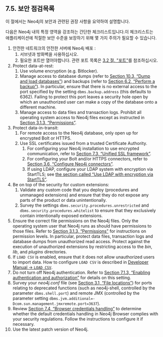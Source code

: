 ## 7.5. 보안 점검목록                 

<div class="abstract">
	<p>이 절에서는 Neo4j의 보안과 관련된 권장 사항을 요약하여 설명합니다.
	</p>
</div>

다음은 Neo4j 내의 특정 영역을 강조하는 간단한 체크리스트입니다.이 체크리스트는 애플리케이션에 적절한 보안 수준을 보장하기 위해 몇 가지 주의가 필요할 수 있습니다.

1.  안전한 네트워크의 안전한 서버에 Neo4j 배포 :
    1. 서브넷과 방화벽을 사용하십시오.
    2. 필요한 포트만 열어야합니다. 관련 포트 목록은 [3.2 절. "포트"](/configuration/ports.md)를 참조하십시오.                        
2.  Protect data-at-rest:
    1.  Use volume encryption (e.g. Bitlocker).
    2.  Manage access to database dumps (refer to [Section 10.3, “Dump and load databases”](https://neo4j.com/docs/operations-manual/current/tools/dump-load/)) and backups (refer to [Section 6.2, “Perform a backup”](https://neo4j.com/docs/operations-manual/current/backup/perform-backup/)).                           In particular, ensure that there is no external access to the port specified by the setting `dbms.backup.address` (this defaults to 6362).                           Failing to protect this port leaves a security hole open by which an unauthorized user can make a copy of the database onto                           a different machine.                        
    3.  Manage access to data files and transaction logs.                           Prohibit all operating system access to Neo4j files except as instructed in [Section 3.1.3, “Permissions”](https://neo4j.com/docs/operations-manual/current/configuration/file-locations/#file-locations-permissions).                        
3.  Protect data-in-transit:
    1.  For remote access to the Neo4j database, only open up for encrypted Bolt or HTTPS.
    2.  Use SSL certificates issued from a trusted Certificate Authority.
        1.  For configuring your Neo4j installation to use encrypted communication, refer to [Section 7.3, “Unified SSL framework”](https://neo4j.com/docs/operations-manual/current/security/ssl-framework/).                                 
        2.  For configuring your Bolt and/or HTTPS connectors, refer to [Section 3.6, “Configure Neo4j connectors”](https://neo4j.com/docs/operations-manual/current/configuration/connectors/).                                 
        3.  If using LDAP, configure your LDAP system with encryption via StartTLS; see [the section called “Use LDAP with encryption via StartTLS”](https://neo4j.com/docs/operations-manual/current/security/authentication-authorization/ldap-integration/#ldap-encrypted-starttls).                                 
4.  Be on top of the security for custom extensions:
    1.  Validate any custom code that you deploy (procedures and unmanaged extensions) and ensure that they do not expose any parts                           of the product or data unintentionally.                        
    2.  Survey the settings `dbms.security.procedures.unrestricted` and `dbms.security.procedures.whitelist` to ensure that they exclusively contain intentionally exposed extensions.                        
5.  Ensure the correct file permissions on the Neo4j files.                  Only the operating system user that Neo4j runs as should have permissions to those files.                  Refer to [Section 3.1.3, “Permissions”](https://neo4j.com/docs/operations-manual/current/configuration/file-locations/#file-locations-permissions) for instructions on permission levels.                  In particular, protect data files, transaction logs and database dumps from unauthorized read access.                  Protect against the execution of unauthorized extensions by restricting access to the *bin*, *lib*, and *plugins* directories.               
6.  If `LOAD CSV` is enabled, ensure that it does not allow unauthorized users to import data.                  How to configure `LOAD CSV` is described in [Developer Manual → `LOAD CSV`](https://neo4j.com/docs/developer-manual/3.2/cypher/clauses/load-csv/).               
7.  Do not turn off Neo4j authentication.                  Refer to [Section 7.1.3, “Enabling authentication and authorization”](https://neo4j.com/docs/operations-manual/current/security/authentication-authorization/enable/) for details on this setting.               
8.  Survey your *neo4j.conf* file (see [Section 3.1, “File locations”](https://neo4j.com/docs/operations-manual/current/configuration/file-locations/)) for ports relating to deprecated functions (such as neo4j-shell, controlled by the parameter `dbms.shell.port`) and remote JMX (controlled by the parameter setting `dbms.jvm.additional=-Dcom.sun.management.jmxremote.port=3637`).               
9.  Review [Section 7.4, “Browser credentials handling”](https://neo4j.com/docs/operations-manual/current/security/browser/) to determine whether the default credentials handling in Neo4j Browser complies with your security regulations.                  Follow the instructions to configure it if necessary.               
10.  Use the latest patch version of Neo4j.